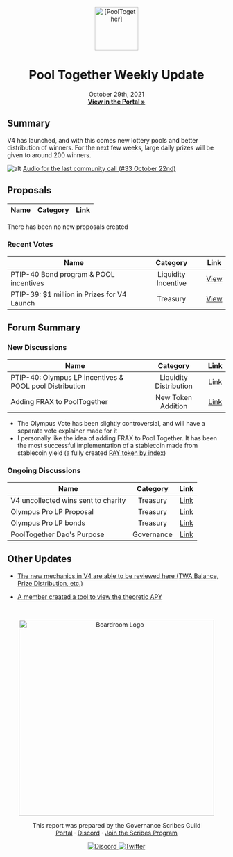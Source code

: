 <p align="center">
  <a href="http://app.boardroom.info/pooltogether">
    <img src="https://gblobscdn.gitbook.com/spaces%2F-M58QPye9-PujrSjSWqv%2Favatar-1622495362917.png?alt=media" alt="[PoolTogether]" width="100" height="100" />
  </a>
  <h1 align="center">Pool Together Weekly Update</h1>
  <p align="center">
    October 29th, 2021
  <br />
  <a href="http://app.boardroom.info/pooltogether"><strong>View in the Portal »</strong></a>
  <br />
  </p>
</p>

## Summary

V4 has launched, and with this comes new lottery pools and better distribution of winners. For the next few weeks, large daily prizes will be given to around 200 winners.

![alt](https://pbs.twimg.com/media/FBrcfnrXEAMw3v6?format=jpg&name=small)
[Audio for the last community call (#33 October 22nd)](https://anchor.fm/oops-irrelephant/episodes/PoolTogether-Community-Call--Swim-Meet-33-e196380/a-a6ok2un)

## Proposals

| Name | Category | Link |
| ---- | :------: | :--: |

There has been no new proposals created


### Recent Votes

| Name | Category | Link |
| ---- | :------: | :--: |
|PTIP-40 Bond program & POOL incentives|Liquidity Incentive |[View](https://snapshot.pooltogether.com/#/poolpool.pooltogether.eth/proposal/QmYLCo5doW2s5xqzc76DwmfbPfuhAZsmUQY5P3tDv1LseP)|
|PTIP-39: $1 million in Prizes for V4 Launch|Treasury|[View](https://snapshot.org/#/poolpool.pooltogether.eth/proposal/QmeuaFbuEavnDqbPFCkVeZp5R6ZbXfANsTJxedr7XnnK6R)|



## Forum Summary

### New Discussions

| Name                                                                           | Category |                 Link                 |
| ------------------------------------------------------------------------------ | :------: | :----------------------------------: |
|PTIP-40: Olympus LP incentives & POOL pool Distribution | Liquidity Distribution | [Link](https://gov.pooltogether.com/t/ptip-40-olympus-lp-incentives-pool-pool-distribution/1638)|
|​Adding FRAX to PoolTogether | New Token Addition | [Link](https://gov.pooltogether.com/t/adding-frax-to-pooltogether/1647)|

* The Olympus Vote has been slightly controversial, and will have a separate vote explainer made for it
* I personally like the idea of adding FRAX to Pool Together. It has been the most successful implementation of a stablecoin made from stablecoin yield (a fully created [PAY token by index](https://gov.indexcoop.com/t/iip-58-launching-pulse-aggregate-yield-pay/1969))




### Ongoing Discussions

| Name         | Category |             Link              |
| ------------ | :------: | :---------------------------: |
|V4 uncollected wins sent to charity| Treasury| [Link](https://gov.pooltogether.com/t/v4-uncollected-wins-sent-to-charity/1617/7)|
|Olympus Pro LP Proposal | Treasury | [Link](https://gov.pooltogether.com/t/olympus-pro-lp-proposal/1621)|
|Olympus Pro LP bonds| Treasury | [Link](https://gov.pooltogether.com/t/olympus-pro-lp-bonds/1605/6)|
|PoolTogether Dao's Purpose | Governance | [Link](https://gov.pooltogether.com/t/pooltogether-daos-purpose/1611/5)|





## Other Updates
- [The new mechanics in V4 are able to be reviewed here (TWA Balance, Prize Distribution, etc.)](https://v4.docs.pooltogether.com/protocol/introduction/)

- [A member created a tool to view the theoretic APY](https://wheresthedrip.com/)
<div id= "Twitter">

</div>


<br />

<p align="center">
  <a href="http://app.boardroom.info/">
    <img src="https://i.ibb.co/PFcchnQ/boardroom.png" alt="Boardroom Logo" width="450" />
  </a>
</p>

<p align="center">
	This report was prepared by the Governance Scribes Guild
  <br />
  <a href="http://boardroom.info/">Portal</a>
  ·
  <a href="https://discord.com/invite/tgrTFg9">Discord</a>
  ·
  <a href="https://boardroom.mirror.xyz/JHrN8nVy_J4C7Xzj37zoyPANg0ZnNszhWy9YOZHC0lM">Join the Scribes Program</a>
</p>

<p align="center">
  <a href="https://discord.gg/CEZ8WfuK8s">
    <img src="https://img.shields.io/badge/Discord-Join-7289da?style=for-the-badge&logo=discord&logoColor=white" alt="Discord" />
  </a>
  <a href="https://twitter.com/boardroom_info">
    <img src="https://img.shields.io/badge/Twitter-Follow-1da1f2?style=for-the-badge&logo=twitter&logoColor=white" alt="Twitter" />
  </a>
</p>
